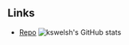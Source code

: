 <h1 align="center"><project-name></h1>

<p align="center"><project-description></p>

## Links

- [Repo](https://github.com/kswelsh/<gameCodeShowcase> "<gameCodeShowcase> Repo")
![kswelsh's GitHub stats](https://github-readme-stats.vercel.app/api?username=kswelsh&count_private=true)
